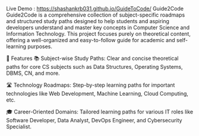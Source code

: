 Live Demo : https://shashankrb031.github.io/GuideToCode/
Guide2Code
Guide2Code is a comprehensive collection of subject-specific roadmaps and structured study paths designed to help students and aspiring developers understand and master key concepts in Computer Science and Information Technology. This project focuses purely on theoretical content, offering a well-organized and easy-to-follow guide for academic and self-learning purposes.

🚀 Features
📚 Subject-wise Study Paths: Clear and concise theoretical paths for core CS subjects such as Data Structures, Operating Systems, DBMS, CN, and more.

🛣️ Technology Roadmaps: Step-by-step learning paths for important technologies like Web Development, Machine Learning, Cloud Computing, etc.

🎓 Career-Oriented Domains: Tailored learning paths for various IT roles like Software Developer, Data Analyst, DevOps Engineer, and Cybersecurity Specialist.

